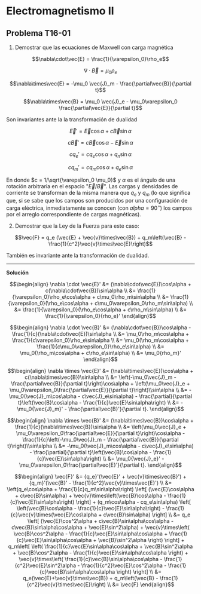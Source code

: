 # Electromagnetismo II
## Problema T16-01

1. Demostrar que las ecuaciones de Maxwell con carga magnética

```math
\nabla\cdot\vec{E} = \frac{1}{\varepsilon_0}\rho_e
```

```math
\nabla\cdot\vec{B} = \mu_0\rho_e
```

```math
\nabla\times\vec{E} = -\mu_0 \vec{J}_m - \frac{\partial\vec{B}}{\partial t}
```

```math
\nabla\times\vec{B} = \mu_0 \vec{J}_e - \mu_0\varepsilon_0 \frac{\partial\vec{E}}{\partial t}
```

Son invariantes ante la la transformación de dualidad

```math
\vec{E}' = \vec{E}\cos\alpha + c\vec{B}\sin\alpha
```

```math
c\vec{B}' = c\vec{B}\cos\alpha - \vec{E}\sin\alpha
```

```math
cq_e' = cq_e\cos\alpha + q_n\sin\alpha
```

```math
cq_m' = cq_m\cos\alpha + q_e\sin\alpha
```

En donde $`c = 1/\sqrt{\varepsilon_0 \mu_0}`$ y $`\alpha`$ es el ángulo de una
rotación arbitraria en el espacio "$`\vec{E}/\vec{B}`$". Las cargas y
densidades de corriente se transforman de la misma manera que $`q_e`$ y $`q_m`$
(lo que significa que, si se sabe que los campos son producidos por una
configuración de carga eléctrica, inmediatamente se conocen (con $`alpha=90^\circ`$)
los campos por el arreglo correspondiente de cargas magnéticas).

2. Demostrar que la Ley de la Fuerza para este caso:

```math
\vec{F} = q_e (\vec{E} + \vec{v}\times\vec{B})
+ q_m\left(\vec{B} - \frac{1}{c^2}\vec{v}\times\vec{E}\right)
```

También es invariante ante la transformación de dualidad.

---

**Solución**

```math
\begin{align}
\nabla \cdot \vec{E}' 
&= (\nabla\cdot\vec{E})\cos\alpha + c(\nabla\cdot\vec{B})\sin\alpha \\
&= \frac{1}{\varepsilon_0}\rho_e\cos\alpha + c\mu_0\rho_m\sin\alpha \\
&= \frac{1}{\varepsilon_0}(\rho_e\cos\alpha + c\mu_0\varepsilon_0\rho_m\sin\alpha) \\
&= \frac{1}{\varepsilon_0}(\rho_e\cos\alpha + c\rho_m\sin\alpha) \\
&= \frac{1}{\varepsilon_0}{rho_e}'
\end{align}
```

```math
\begin{align}
\nabla \cdot \vec{B}' 
&= (\nabla\cdot\vec{B})\cos\alpha - \frac{1}{c}(\nabla\cdot\vec{E})\sin\alpha \\
&= \mu_0\rho_m\cos\alpha + \frac{1}{c\varepsilon_0}\rho_e\sin\alpha \\
&= \mu_0(\rho_m\cos\alpha + \frac{1}{c\mu_0\varepsilon_0}\rho_e\sin\alpha) \\
&= \mu_0(\rho_m\cos\alpha + c\rho_e\sin\alpha) \\
&= \mu_0{rho_m}'
\end{align}
```

```math
\begin{align}
\nabla \times \vec{E}' 
&= (\nabla\times\vec{E})\cos\alpha + c(\nabla\times\vec{B})\sin\alpha \\
&= \left(-\mu_0\vec{J}_m - \frac{\partial\vec{B}}{\partial t}\right)\cos\alpha
+ \left(\mu_0\vec{J}_e + \mu_0\varepsilon_0\frac{\partial\vec{E}}{\partial t}\right)\\sin\alpha \\
&= -\mu_0(\vec{J}_m\cos\alpha - c\vec{J}_e\sin\alpha)
- \frac{\partial}{\partial t}\left(\vec{B}\cos\alpha - \frac{1}{c}\vec{E}\sin\alpha\right) \\
&= -\mu_0{\vec{J}_m}' - \frac{\partial\vec{B}'}{\partial t}.
\end{align}
```

```math
\begin{align}
\nabla \times \vec{B}' 
&= (\nabla\times\vec{B})\cos\alpha + \frac{1}{c}(\nabla\times\vec{B})\sin\alpha \\
&= \left(\mu_0\vec{J}_e + \mu_0\varepsilon_0\frac{\partial\vec{E}}{\partial t}\right)\cos\alpha
- \frac{1}{c}\left(-\mu_0\vec{J}_m - \frac{\partial\vec{B}}{\partial t}\right)\\sin\alpha \\
&= -\mu_0(\vec{J}_m\cos\alpha - c\vec{J}_e\sin\alpha)
- \frac{\partial}{\partial t}\left(\vec{B}\cos\alpha - \frac{1}{c}\vec{E}\sin\alpha\right) \\
&= \mu_0{\vec{J}_e}' - \mu_0\varepsilon_0\frac{\partial\vec{E}'}{\partial t}.
\end{align}
```

```math
\begin{align}
\vec{F}'
&= {q_e}'(\vec{E}' + \vec{v}\times\vec{B}') + {q_m}'(\vec{B}' - \frac{1}{c^2}\vec{v}\times\vec{E}') \\
&= \left(q_e\cos\alpha + \frac{1}{c}q_m\sin\alpha\right)
\left[
    (\vec{E}\cos\alpha + c\vec{B}\sin\alpha)
    + \vec{v}\times\left(\vec{B}\cos\alpha - \frac{1}{c}\vec{E}\sin\alpha\right)
\right]
+ (q_m\cos\alpha - cq_e\sin\alpha)
\left[
    \left(\vec{B}\cos\alpha - \frac{1}{c}\vec{E}\sin\alpha\right)
    - \frac{1}{c}\vec{v}\times(\vec{E}\cos\alpha + c\vec{B}\sin\alpha)
\right] \\
&= q_e \left[
   (\vec{E}\cos^2\alpha + c\vec{B}\sin\alpha\cos\alpha - c\vec{B}\sin\alpha\cos\alpha + \vec{E}\sin^2\alpha)
   + \vec{v}\times\left(
        \vec{B}\cos^2\alpha - \frac{1}{c}\vec{E}\sin\alpha\cos\alpha
        + \frac{1}{c}\vec{E}\sin\alpha\cos\alpha + \vec{B}\sin^2\alpha
        \right)
    \right]     
+ q_m\left[
    \left(
        \frac{1}{c}\vec{E}\sin\alpha\cos\alpha + \vec{B}\sin^2\alpha
        + \vec{B}\cos^2\alpha - \frac{1}{c}\vec{E}\sin\alpha\cos\alpha
    \right)
    + \vec{v}\times\left(
        \frac{1}{c}\vec{B}\sin\alpha\cos\alpha - \frac{1}{c^2}\vec{E}\sin^2\alpha
        - \frac{1}{c^2}\vec{E}\cos^2\alpha - \frac{1}{c}\vec{B}\sin\alpha\cos\alpha
        \right)
    \right] \\
&= q_e(\vec{E}+\vec{v}\times\vec{B}) + q_m\left(\vec{B} - \frac{1}{c^2}\vec{v}\times\vec{E}\right) \\
&= \vec{F}
\end{align}
```
